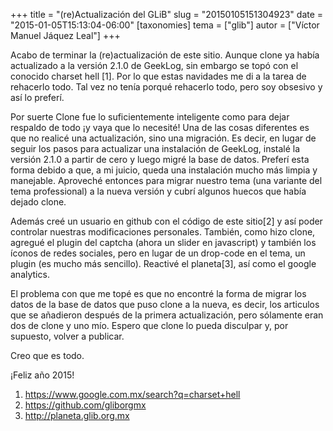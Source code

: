 +++
title = "(re)Actualización del GLiB"
slug = "20150105151304923"
date = "2015-01-05T15:13:04-06:00"
[taxonomies]
tema = ["glib"]
autor = ["Víctor Manuel Jáquez Leal"]
+++

Acabo de terminar la (re)actualización de este sitio. Aunque clone ya
había actualizado a la versión 2.1.0 de GeekLog, sin embargo se topó con
el conocido charset hell \[1\]. Por lo que estas navidades me di a la
tarea de rehacerlo todo. Tal vez no tenía porqué rehacerlo todo, pero
soy obsesivo y así lo preferí.

Por suerte Clone fue lo suficientemente inteligente como para dejar
respaldo de todo ¡y vaya que lo necesité! Una de las cosas diferentes es
que no realicé una actualización, sino una migración. Es decir, en lugar
de seguir los pasos para actualizar una instalación de GeekLog, instalé
la versión 2.1.0 a partir de cero y luego migré la base de datos.
Preferí esta forma debido a que, a mi juicio, queda una instalación
mucho más limpia y manejable. Aproveché entonces para migrar nuestro
tema (una variante del tema professional) a la nueva versión y cubrí
algunos huecos que había dejado clone.

Además creé un usuario en github con el código de este sitio\[2\] y así
poder controlar nuestras modificaciones personales. También, como hizo
clone, agregué el plugin del captcha (ahora un slider en javascript) y
también los íconos de redes sociales, pero en lugar de un drop-code en
el tema, un plugin (es mucho más sencillo). Reactivé el planeta\[3\],
así como el google analytics.

El problema con que me topé es que no encontré la forma de migrar los
datos de la base de datos que puso clone a la nueva, es decir, los
articulos que se añadieron después de la primera actualización, pero
sólamente eran dos de clone y uno mío. Espero que clone lo pueda
disculpar y, por supuesto, volver a publicar.

Creo que es todo.

¡Feliz año 2015!

1.  https://www.google.com.mx/search?q=charset+hell
2.  https://github.com/gliborgmx
3.  http://planeta.glib.org.mx
